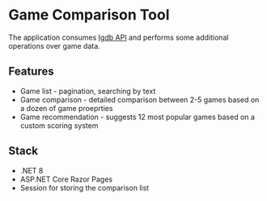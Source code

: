 
# Game Comparison Tool

The application consumes [Igdb API]([Igdb](https://www.igdb.com/api)) and performs some additional operations over game data.

## Features
- Game list - pagination, searching by text
- Game comparison - detailed comparison between 2-5 games based on a dozen of game proeprties
- Game recommendation - suggests 12 most popular games based on a custom scoring system

## Stack

- .NET 8
- ASP.NET Core Razor Pages
- Session for storing the comparison list